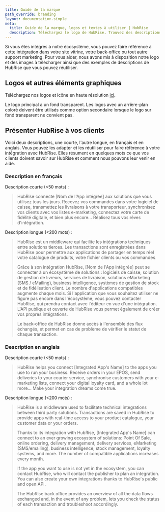 ```yaml
---
title: Guide de la marque
path_override: branding
layout: documentation-simple
meta:
  title: Guide de la marque, logos et textes à utiliser | HubRise
  description: Téléchargez le logo de HubRise. Trouvez des descriptions à réutiliser et à adapter, pour expliquer à vos clients ce que leur apporte votre intégration avec HubRise.
---
```


Si vous êtes intégrés à notre écosystème, vous pouvez faire référence à cette intégration dans votre site vitrine, votre back-office ou tout autre support marketing. Pour vous aider, nous avons mis à disposition notre logo et des images à télécharger ainsi que des exemples de descriptions de HubRise que vous pouvez réutiliser.

## Logos et autres éléments graphiques

Téléchargez nos logos et icône en haute résolution [ici](https://drive.google.com/drive/folders/1Iwsrh1rgxRo75T_7wqXwfUBZSdhDGLJj?usp=sharing).

Le logo principal a un fond transparent. Les logos avec un arrière-plan coloré doivent être utilisés comme option secondaire lorsque le logo sur fond transparent ne convient pas.

## Présenter HubRise à vos clients

Voici deux descriptions, une courte, l'autre longue, en français et en anglais. Vous pouvez les adapter et les réutiliser pour faire référence à votre intégration avec HubRise. Elles résument en quelques mots ce que vos clients doivent savoir sur HubRise et comment nous pouvons leur venir en aide.

### Description en français

Description courte (\<50 mots) :

> HubRise connecte [Nom de l'App intégrée] aux solutions que vous utilisez tous les jours. Recevez vos commandes dans votre logiciel de caisse, transmettez les livraisons à votre transporteur, synchronisez vos clients avec vos listes e-marketing, connectez votre carte de fidélité digitale, et bien plus encore... Réalisez tous vos rêves d'intégration.

Description longue (\<200 mots) :

> HubRise est un middleware qui facilite les intégrations techniques entre solutions tierces. Les transactions sont enregistrées dans HubRise pour permettre aux applications de partager en temps réel votre catalogue de produits, votre fichier clients ou vos commandes.
>
> Grâce à son intégration HubRise, [Nom de l'App intégrée] peut se connecter à un écosystème de solutions : logiciels de caisse, solution de gestion de livreurs, services de livraison, solutions eMarketing (SMS / eMailing), business intelligence, systèmes de gestion de stock et de fidélisation client. Le nombre d'applications compatibles augmente chaque mois. Si l'application que vous souhaitez utiliser ne figure pas encore dans l'écosystème, vous pouvez contacter HubRise, qui prendra contact avec l'éditeur en vue d'une intégration. L'API publique et ouverte de HubRise vous permet également de créer vos propres intégrations.
>
> Le back-office de HubRise donne accès à l'ensemble des flux échangés, et permet en cas de problème de vérifier le statut de chaque transaction.

### Description en anglais

Description courte (\<50 mots) :

> HubRise helps you connect [Integrated App's Name] to the apps you use to run your business. Receive orders in your EPOS, send deliveries to your courier service, synchronise customers with your e-marketing lists, connect your digital loyalty card, and a whole lot more... Make your integration dreams come true.

Description longue (\<200 mots) :

> HubRise is a middleware used to facilitate technical integrations between third party solutions.
> Transactions are saved in HubRise to provide apps with real-time access to your product catalogue, your customer data or your orders.
>
> Thanks to its integration with HubRise, [Integrated App's Name] can connect to an ever growing ecosystem of solutions: Point Of Sale, online ordering, delivery management, delivery services, eMarketing (SMS/emailing), business intelligence, stock management, loyalty systems, and more. The number of compatible applications increases every month.
>
> If the app you want to use is not yet in the ecosystem, you can contact HubRise, who will contact the publisher to plan an integration. You can also create your own integrations thanks to HubRise's public and open API.
>
> The HubRise back office provides an overview of all the data flows exchanged and, in the event of any problem, lets you check the status of each transaction and troubleshoot accordingly.
